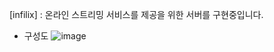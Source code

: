 [infilix]
  : 온라인 스트리밍 서비스를 제공을 위한 서버를 구현중입니다.
  
 - 구성도
![image](https://user-images.githubusercontent.com/14008231/158085231-988600a5-743e-4eb5-a58c-1b4620d25757.png)

